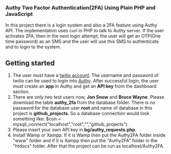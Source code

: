 ### Authy Two Factor Authentication(2FA) Using Plain PHP and JavaScript
In this project there is a login system and also a 2FA feature using Authy API. The implementation uses curl in PHP to talk to Authy server. If the user activates 2FA, then in the next login attempt, the user will get an OTP(One time password) as an SMS and the user will use this SMS to authenticate and to login to the system. 

## Getting started 
1. The user must have a [twilio account](https://www.twilio.com/). The username and password of twilio can be used to login into [Authy](https://authy.com/). After successful login, the user must create an **app** in Authy and get an **API key** from the dashboard section.
2. There are only two test users now, **Jon Snow** and **Bruce Wayne**. Please download the table **authy_2fa** from the database folder. There is no password for the database user **root** and name of database in this project is **github_projects**. So a database connection would look something like: $con = mysqli_connect("localhost","root","","github_projects").
3. Please insert your own API key in **bg/authy_requests.php**.
4. Install Wamp or Xampp. If it is Wamp then put the Authy2FA folder inside "www" folder and if it is Xampp then put the "Authy2FA" folder in the "htdocs" folder. After that the project can be run as localhost/Authy2FA.

